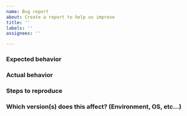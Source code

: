 ```yaml
---
name: Bug report
about: Create a report to help us improve
title: ''
labels: ''
assignees: ''

---
```


### Expected behavior



### Actual behavior



### Steps to reproduce



### Which version(s) does this affect? (Environment, OS, etc...)

